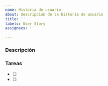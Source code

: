 ```yaml
---
name: Historia de usuario
about: Descripción de la historia de usuario
title: ''
labels: User Story
assignees: ''

---
```


### Descripción

### Tareas 

-[ ]
-[ ]
